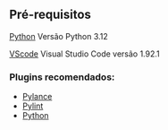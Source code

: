 ## Pré-requisitos

[Python](https://www.python.org/) Versão Python 3.12

[VScode](https://code.visualstudio.com/) Visual Studio Code versão 1.92.1 

### Plugins recomendados:
+ [Pylance](https://marketplace.visualstudio.com/items?itemName=ms-python.vscode-pylance)
+ [Pylint](https://marketplace.visualstudio.com/items?itemName=ms-python.pylint)
+ [Python](https://marketplace.visualstudio.com/items?itemName=ms-python.python)
